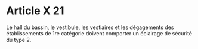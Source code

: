 # Article X 21

Le hall du bassin, le vestibule, les vestiaires et les dégagements des établissements de 1re catégorie doivent comporter un éclairage de sécurité du type 2.
